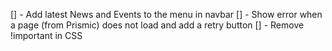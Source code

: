 [] - Add latest News and Events to the menu in navbar
[] - Show error when a page (from Prismic) does not load and add a retry button
[] - Remove !important in CSS
